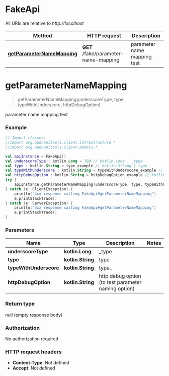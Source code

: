# FakeApi

All URIs are relative to *http://localhost*

Method | HTTP request | Description
------------- | ------------- | -------------
[**getParameterNameMapping**](FakeApi.md#getParameterNameMapping) | **GET** /fake/parameter-name-mapping | parameter name mapping test


<a id="getParameterNameMapping"></a>
# **getParameterNameMapping**
> getParameterNameMapping(underscoreType, type, typeWithUnderscore, httpDebugOption)

parameter name mapping test

### Example
```kotlin
// Import classes:
//import org.openapitools.client.infrastructure.*
//import org.openapitools.client.models.*

val apiInstance = FakeApi()
val underscoreType : kotlin.Long = 789 // kotlin.Long | _type
val type : kotlin.String = type_example // kotlin.String | type
val typeWithUnderscore : kotlin.String = typeWithUnderscore_example // kotlin.String | type_
val httpDebugOption : kotlin.String = httpDebugOption_example // kotlin.String | http debug option (to test parameter naming option)
try {
    apiInstance.getParameterNameMapping(underscoreType, type, typeWithUnderscore, httpDebugOption)
} catch (e: ClientException) {
    println("4xx response calling FakeApi#getParameterNameMapping")
    e.printStackTrace()
} catch (e: ServerException) {
    println("5xx response calling FakeApi#getParameterNameMapping")
    e.printStackTrace()
}
```

### Parameters

Name | Type | Description  | Notes
------------- | ------------- | ------------- | -------------
 **underscoreType** | **kotlin.Long**| _type |
 **type** | **kotlin.String**| type |
 **typeWithUnderscore** | **kotlin.String**| type_ |
 **httpDebugOption** | **kotlin.String**| http debug option (to test parameter naming option) |

### Return type

null (empty response body)

### Authorization

No authorization required

### HTTP request headers

 - **Content-Type**: Not defined
 - **Accept**: Not defined

